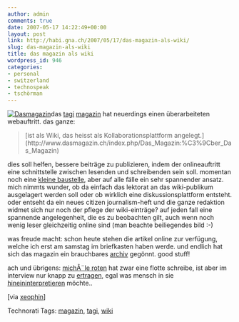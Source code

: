 ```yaml
---
author: admin
comments: true
date: 2007-05-17 14:22:49+00:00
layout: post
link: http://habi.gna.ch/2007/05/17/das-magazin-als-wiki/
slug: das-magazin-als-wiki
title: das magazin als wiki
wordpress_id: 946
categories:
- personal
- switzerland
- technospeak
- tschörman
---
```


[![Dasmagazin](http://habi.gna.ch/wp-content/uploads/2007/05/dasmagazin-tm.jpg)](http://habi.gna.ch/wp-content/uploads/2007/05/dasmagazin.jpg)das [tagi](http://www.tagesanzeiger.ch/) [magazin](http://www.dasmagazin.ch/index.php/Main_Page) hat neuerdings einen überarbeiteten webauftritt. das ganze:


<blockquote>[ist als Wiki, das heisst als Kollaborationsplattform angelegt.](http://www.dasmagazin.ch/index.php/Das_Magazin:%C3%9Cber_Das_Magazin)</blockquote>

dies soll helfen, bessere beiträge zu publizieren, indem der onlineauftritt eine schnittstelle zwischen lesenden und schreibenden sein soll. momentan noch eine [kleine baustelle](http://www.dasmagazin.ch/index.php/Magazin-Website:_Status_Quo), aber auf alle fälle ein sehr spannender ansatz. mich nimmts wunder, ob da einfach das lektorat an das wiki-publikum ausgelagert werden soll oder ob wirklich eine diskussionsplattform entsteht. oder entseht da ein neues citizen journalism-heft und die ganze redaktion widmet sich nur noch der pflege der wiki-einträge? auf jeden fall eine spannende angelegenheit, die es zu beobachten gilt, auch wenn noch wenig leser gleichzeitig online sind (man beachte beiliegendes bild :-)

was freude macht: schon heute stehen die artikel online zur verfügung, welche ich erst am samstag im briefkasten haben werde. und endlich hat sich das magazin ein brauchbares [archiv](http://www.dasmagazin.ch/index.php/Special:IssueOverview) gegönnt.
good stuff!

ach und übrigens: [michÃ¨le roten](http://www.dasmagazin.ch/index.php/Category:Author_Mich%C3%A8le_Roten) hat zwar eine flotte schreibe, ist aber im interview nur knapp zu [ertragen](http://www.dasmagazin.ch/index.php?title=Mich%C3%A8le_Roten_Interview), egal was mensch in sie [hineininterpretieren](http://www.unefilledulimmatquai.ch/?p=724) möchte..

[via [xeophin](http://tapestry.xeophin.net/threads/2007/05/14/links-for-2007-05-14/)]



Technorati Tags: [magazin](http://www.technorati.com/tag/magazin), [tagi](http://www.technorati.com/tag/tagi), [wiki](http://www.technorati.com/tag/wiki)
